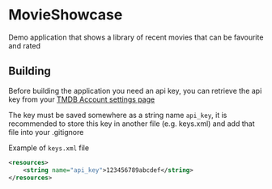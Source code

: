 # MovieShowcase
Demo application that shows a library of recent movies that can be favourite and rated

## Building
Before building the application you need an api key, you can retrieve the api key from your 
[TMDB Account settings page](https://www.themoviedb.org/settings/api)

The key must be saved somewhere as a string name `api_key`, it is recommended to store this key in 
another file (e.g. keys.xml) and add that file into your .gitignore

Example of `keys.xml` file

```xml
<resources>
    <string name="api_key">123456789abcdef</string>
</resources>
```